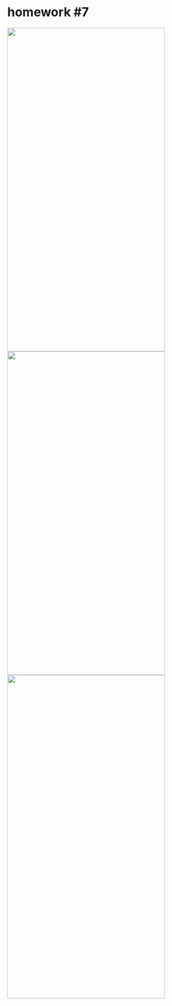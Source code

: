 # homework #7

<a href="url"><img src="screenshots/Screenshot_1.png" align="left" height="740" width="360" ></a>
<a href="url"><img src="screenshots/Screenshot_2.png" align="left" height="740" width="360" ></a>
<a href="url"><img src="screenshots/Screenshot_3.png" align="left" height="740" width="360" ></a>
